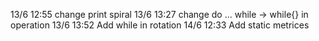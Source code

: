 13/6 12:55 change print spiral
13/6 13:27 change do ... while -> while{} in operation
13/6 13:52 Add while in rotation
14/6 12:33 Add static metrices
